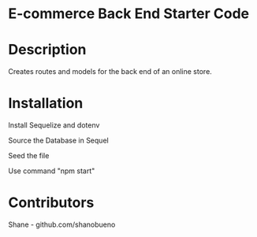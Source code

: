 # E-commerce Back End Starter Code

# Description

Creates routes and models for the back end of an online store. 

# Installation

Install Sequelize and dotenv

Source the Database in Sequel

Seed the file

Use command "npm start" 

# Contributors

Shane - github.com/shanobueno

